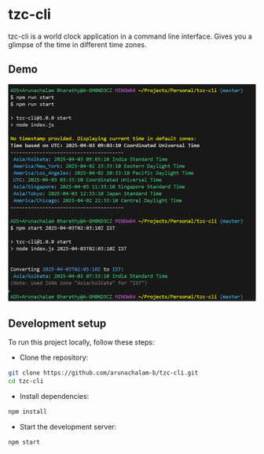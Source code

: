 # tzc-cli

tzc-cli is a world clock application in a command line interface. Gives you a glimpse of the time in different time zones. 

## Demo
![Demo](tzc-cli-demo.png)

## Development setup

To run this project locally, follow these steps:
- Clone the repository:
```bash
git clone https://github.com/arunachalam-b/tzc-cli.git
cd tzc-cli
```
- Install dependencies:
```bash
npm install
```
- Start the development server:
```bash
npm start
```
